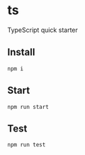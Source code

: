 # ts

TypeScript quick starter

## Install

```
npm i
```

## Start

```
npm run start
```

## Test

```
npm run test
```